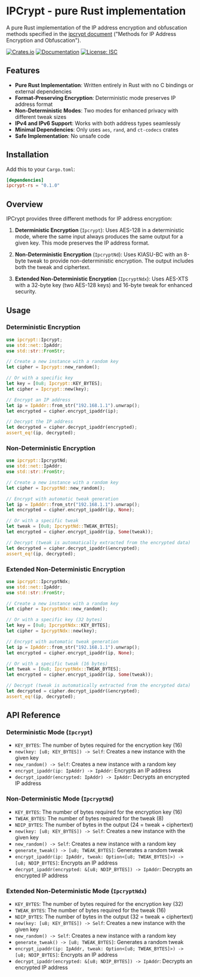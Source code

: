 # IPCrypt - pure Rust implementation

A pure Rust implementation of the IP address encryption and obfuscation methods specified in the [ipcrypt document](https://datatracker.ietf.org/doc/draft-denis-ipcrypt/) ("Methods for IP Address Encryption and Obfuscation").

[![Crates.io](https://img.shields.io/crates/v/ipcrypt-rs.svg)](https://crates.io/crates/ipcrypt-rs)
[![Documentation](https://docs.rs/ipcrypt-rs/badge.svg)](https://docs.rs/ipcrypt-rs)
[![License: ISC](https://img.shields.io/badge/License-ISC-blue.svg)](https://opensource.org/licenses/ISC)

## Features

- **Pure Rust Implementation**: Written entirely in Rust with no C bindings or external dependencies
- **Format-Preserving Encryption**: Deterministic mode preserves IP address format
- **Non-Deterministic Modes**: Two modes for enhanced privacy with different tweak sizes
- **IPv4 and IPv6 Support**: Works with both address types seamlessly
- **Minimal Dependencies**: Only uses `aes`, `rand`, and `ct-codecs` crates
- **Safe Implementation**: No unsafe code

## Installation

Add this to your `Cargo.toml`:

```toml
[dependencies]
ipcrypt-rs = "0.1.0"
```

## Overview

IPCrypt provides three different methods for IP address encryption:

1. **Deterministic Encryption** (`Ipcrypt`): Uses AES-128 in a deterministic mode, where the same input always produces the same output for a given key. This mode preserves the IP address format.

2. **Non-Deterministic Encryption** (`IpcryptNd`): Uses KIASU-BC with an 8-byte tweak to provide non-deterministic encryption. The output includes both the tweak and ciphertext.

3. **Extended Non-Deterministic Encryption** (`IpcryptNdx`): Uses AES-XTS with a 32-byte key (two AES-128 keys) and 16-byte tweak for enhanced security.

## Usage

### Deterministic Encryption

```rust
use ipcrypt::Ipcrypt;
use std::net::IpAddr;
use std::str::FromStr;

// Create a new instance with a random key
let cipher = Ipcrypt::new_random();

// Or with a specific key
let key = [0u8; Ipcrypt::KEY_BYTES];
let cipher = Ipcrypt::new(key);

// Encrypt an IP address
let ip = IpAddr::from_str("192.168.1.1").unwrap();
let encrypted = cipher.encrypt_ipaddr(ip);

// Decrypt the IP address
let decrypted = cipher.decrypt_ipaddr(encrypted);
assert_eq!(ip, decrypted);
```

### Non-Deterministic Encryption

```rust
use ipcrypt::IpcryptNd;
use std::net::IpAddr;
use std::str::FromStr;

// Create a new instance with a random key
let cipher = IpcryptNd::new_random();

// Encrypt with automatic tweak generation
let ip = IpAddr::from_str("192.168.1.1").unwrap();
let encrypted = cipher.encrypt_ipaddr(ip, None);

// Or with a specific tweak
let tweak = [0u8; IpcryptNd::TWEAK_BYTES];
let encrypted = cipher.encrypt_ipaddr(ip, Some(tweak));

// Decrypt (tweak is automatically extracted from the encrypted data)
let decrypted = cipher.decrypt_ipaddr(&encrypted);
assert_eq!(ip, decrypted);
```

### Extended Non-Deterministic Encryption

```rust
use ipcrypt::IpcryptNdx;
use std::net::IpAddr;
use std::str::FromStr;

// Create a new instance with a random key
let cipher = IpcryptNdx::new_random();

// Or with a specific key (32 bytes)
let key = [0u8; IpcryptNdx::KEY_BYTES];
let cipher = IpcryptNdx::new(key);

// Encrypt with automatic tweak generation
let ip = IpAddr::from_str("192.168.1.1").unwrap();
let encrypted = cipher.encrypt_ipaddr(ip, None);

// Or with a specific tweak (16 bytes)
let tweak = [0u8; IpcryptNdx::TWEAK_BYTES];
let encrypted = cipher.encrypt_ipaddr(ip, Some(tweak));

// Decrypt (tweak is automatically extracted from the encrypted data)
let decrypted = cipher.decrypt_ipaddr(&encrypted);
assert_eq!(ip, decrypted);
```

## API Reference

### Deterministic Mode (`Ipcrypt`)

- `KEY_BYTES`: The number of bytes required for the encryption key (16)
- `new(key: [u8; KEY_BYTES]) -> Self`: Creates a new instance with the given key
- `new_random() -> Self`: Creates a new instance with a random key
- `encrypt_ipaddr(ip: IpAddr) -> IpAddr`: Encrypts an IP address
- `decrypt_ipaddr(encrypted: IpAddr) -> IpAddr`: Decrypts an encrypted IP address

### Non-Deterministic Mode (`IpcryptNd`)

- `KEY_BYTES`: The number of bytes required for the encryption key (16)
- `TWEAK_BYTES`: The number of bytes required for the tweak (8)
- `NDIP_BYTES`: The number of bytes in the output (24 = tweak + ciphertext)
- `new(key: [u8; KEY_BYTES]) -> Self`: Creates a new instance with the given key
- `new_random() -> Self`: Creates a new instance with a random key
- `generate_tweak() -> [u8; TWEAK_BYTES]`: Generates a random tweak
- `encrypt_ipaddr(ip: IpAddr, tweak: Option<[u8; TWEAK_BYTES]>) -> [u8; NDIP_BYTES]`: Encrypts an IP address
- `decrypt_ipaddr(encrypted: &[u8; NDIP_BYTES]) -> IpAddr`: Decrypts an encrypted IP address

### Extended Non-Deterministic Mode (`IpcryptNdx`)

- `KEY_BYTES`: The number of bytes required for the encryption key (32)
- `TWEAK_BYTES`: The number of bytes required for the tweak (16)
- `NDIP_BYTES`: The number of bytes in the output (32 = tweak + ciphertext)
- `new(key: [u8; KEY_BYTES]) -> Self`: Creates a new instance with the given key
- `new_random() -> Self`: Creates a new instance with a random key
- `generate_tweak() -> [u8; TWEAK_BYTES]`: Generates a random tweak
- `encrypt_ipaddr(ip: IpAddr, tweak: Option<[u8; TWEAK_BYTES]>) -> [u8; NDIP_BYTES]`: Encrypts an IP address
- `decrypt_ipaddr(encrypted: &[u8; NDIP_BYTES]) -> IpAddr`: Decrypts an encrypted IP address
